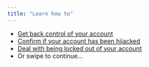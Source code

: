 ```yaml
---
title: "Learn how to"
---
```

- [Get back control of your account](topics/practice-1-emergencies/2-account-hijacked/3-1-learn.md)
- [Confirm if your account has been hijacked](topics/practice-1-emergencies/2-account-hijacked/3-2-learn.md)
- [Deal with being locked out of your account](topics/practice-1-emergencies/2-account-hijacked/3-4-learn.md)
- Or swipe to continue...
